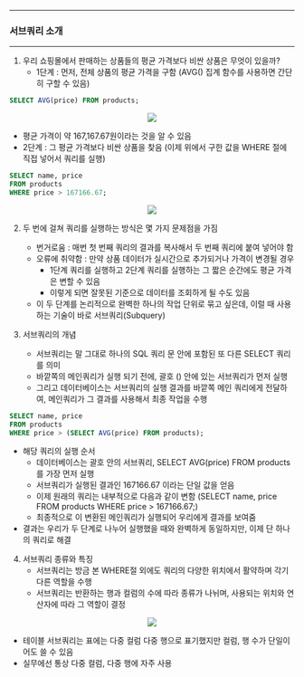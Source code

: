 -----
### 서브쿼리 소개
-----
1. 우리 쇼핑몰에서 판매하는 상품들의 평균 가격보다 비싼 상품은 무엇이 있을까?
   - 1단계 : 먼저, 전체 상품의 평균 가격을 구함 (AVG() 집계 함수를 사용하면 간단히 구할 수 있음)
```sql
SELECT AVG(price) FROM products;
```
<div align="center">
<img src="https://github.com/user-attachments/assets/3c40b641-2c0f-42b3-bad7-9bedcf07f9ff">
</div>

   - 평균 가격이 약 167,167.67원이라는 것을 알 수 있음
   - 2단계 : 그 평균 가격보다 비싼 상품을 찾음 (이제 위에서 구한 값을 WHERE 절에 직접 넣어서 쿼리를 실행)
```sql
SELECT name, price
FROM products
WHERE price > 167166.67;
```
<div align="center">
<img src="https://github.com/user-attachments/assets/9a119c22-b904-4b8d-898c-98ca734714cb">
</div>

2. 두 번에 걸쳐 쿼리를 실행하는 방식은 몇 가지 문제점을 가짐
   - 번거로움 : 매번 첫 번째 쿼리의 결과를 복사해서 두 번째 쿼리에 붙여 넣어야 함
   - 오류에 취약함 : 만약 상품 데이터가 실시간으로 추가되거나 가격이 변경될 경우
     + 1단계 쿼리를 실행하고 2단계 쿼리를 실행하는 그 짧은 순간에도 평균 가격은 변할 수 있음
     + 이렇게 되면 잘못된 기준으로 데이터를 조회하게 될 수도 있음
   - 이 두 단계를 논리적으로 완벽한 하나의 작업 단위로 묶고 싶은데, 이럴 때 사용하는 기술이 바로 서브쿼리(Subquery)

3. 서브쿼리의 개념
   - 서브쿼리는 말 그대로 하나의 SQL 쿼리 문 안에 포함된 또 다른 SELECT 쿼리를 의미
   - 바깥쪽의 메인쿼리가 실행 되기 전에, 괄호 () 안에 있는 서브쿼리가 먼저 실행
   - 그리고 데이터베이스는 서브쿼리의 실행 결과를 바깥쪽 메인 쿼리에게 전달하여, 메인쿼리가 그 결과를 사용해서 최종 작업을 수행
```sql
SELECT name, price
FROM products
WHERE price > (SELECT AVG(price) FROM products);
```
   - 해당 쿼리의 실행 순서
     + 데이터베이스는 괄호 안의 서브쿼리, SELECT AVG(price) FROM products를 가장 먼저 실행
     + 서브쿼리가 실행된 결과인 167166.67 이라는 단일 값을 얻음
     + 이제 원래의 쿼리는 내부적으로 다음과 같이 변함 (SELECT name, price FROM products WHERE price > 167166.67;)
     + 최종적으로 이 변환된 메인쿼리가 실행되어 우리에게 결과를 보여줌
   - 결과는 우리가 두 단계로 나누어 실행했을 때와 완벽하게 동일하지만, 이제 단 하나의 쿼리로 해결

4. 서브쿼리 종류와 특징
   - 서브쿼리는 방금 본 WHERE절 외에도 쿼리의 다양한 위치에서 활약하며 각기 다른 역할을 수행
   - 서브쿼리는 반환하는 행과 컬럼의 수에 따라 종류가 나뉘며, 사용되는 위치와 연산자에 따라 그 역할이 결정
<div align="center">
<img src="https://github.com/user-attachments/assets/6ab7fdc6-7a3e-4902-b7cf-d89117c82c76">
</div>

   - 테이블 서브쿼리는 표에는 다중 컬럼 다중 행으로 표기했지만 컬럼, 행 수가 단일이어도 쓸 수 있음
   - 실무에선 통상 다중 컬럼, 다중 행에 자주 사용
